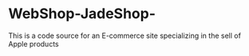 # WebShop-JadeShop-
This is a code source for an E-commerce site specializing in the sell of Apple products 
